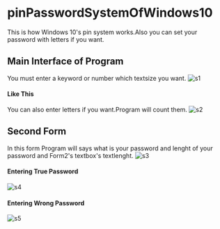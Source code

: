 # pinPasswordSystemOfWindows10
This is how Windows 10's pin system works.Also you can set your password with letters if you want.
## Main Interface of Program
You must enter a keyword or number which textsize you want.
![s1](https://user-images.githubusercontent.com/42742872/51554329-164b5f00-1e86-11e9-8cd5-3620e6702330.PNG)
#### Like This
You can also enter letters if you want.Program will count them.
![s2](https://user-images.githubusercontent.com/42742872/51554503-82c65e00-1e86-11e9-8bbe-dd3b67acf865.PNG)
## Second Form
In this form Program will says what is your password and lenght of your password and Form2's textbox's textlenght.
![s3](https://user-images.githubusercontent.com/42742872/51554575-a7223a80-1e86-11e9-814e-9c6559298fe6.PNG)
#### Entering True Password
![s4](https://user-images.githubusercontent.com/42742872/51554730-08e2a480-1e87-11e9-9cd9-7d9382aadea7.PNG)
#### Entering Wrong Password
![s5](https://user-images.githubusercontent.com/42742872/51554762-20ba2880-1e87-11e9-9035-aa342e2d6220.PNG)
